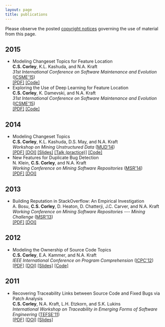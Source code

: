 ```yaml
---
layout: page
title: publications
---
```


Please observe the posted [copyright notices](/copyright) governing the use of material from
this page.

2015
----

- Modeling Changeset Topics for Feature Location
    <br /> **C.S. Corley**, K.L. Kashuda, and N.A. Kraft
    <br /> *31st International Conference on Software Maintenance and Evolution*
    ([ICSME'15][])
    <br />
        [[PDF]](/publications/pdfs/Corley-etal_2015.pdf)
        [[Code]](https://github.com/cscorley/changeset-feature-location)
- Exploring the Use of Deep Learning for Feature Location
    <br /> **C.S. Corley**, K. Damevski, and N.A. Kraft
    <br /> *31st International Conference on Software Maintenance and Evolution*
    ([ICSME'15][])
    <br />
        [[PDF]](/publications/pdfs/Corley-etal_2015a.pdf)
        [[Code]](https://github.com/cscorley/doc2vec-feature-location)

[ICSME'15]: http://www.icsme.uni-bremen.de/

2014
----

- Modeling Changeset Topics
    <br /> **C.S. Corley**, K.L. Kashuda, D.S. May, and N.A. Kraft
    <br />  *Workshop on Mining Unstructured Data*
    ([MUD'14](http://sback.it/mud2014/))
    <br />
        [[PDF]](/publications/pdfs/Corley-etal_2014.pdf)
        [[DOI]](http://dx.doi.org/10.1109/MUD.2014.9)
        [[Slides]](https://speakerdeck.com/cscorley/modeling-changeset-topics)
        [[Talk (practice)]](https://www.youtube.com/watch?v=S12B_CTeUtA)
        [[Code]](https://github.com/cscorley/mud2014-modeling-changeset-topics)
- New Features for Duplicate Bug Detection
    <br /> N. Klein, **C.S. Corley**, and N.A. Kraft
    <br /> *Working Conference on Mining Software Repositories*
    ([MSR'14](http://2014.msrconf.org/))
    <br />
        [[PDF]](/publications/pdfs/Klein-etal_2014.pdf)
        [[DOI]](http://dx.doi.org/10.1145/2597073.2597090)

2013
----

- Building Reputation in StackOverflow: An Empirical Investigation
    <br /> A. Bosu, **C.S. Corley**, D. Heaton, D. Chatterji, J.C. Carver, and N.A.
    Kraft
    <br /> *Working Conference on Mining Software Repositories --- Mining
    Challenge* ([MSR'13](http://2013.msrconf.org/))
    <br />
        [[PDF]](/publications/pdfs/Bosu-etal_2013.pdf)
        [[DOI]](http://dx.doi.org/10.1109/msr.2013.6624013)

2012
----

- Modeling the Ownership of Source Code Topics
    <br /> **C.S. Corley**, E.A. Kammer, and N.A. Kraft
    <br /> *IEEE International Conference on Program Comprehension* ([ICPC'12](http://icpc12.sosy-lab.org/))
    <br />
        [[PDF]](/publications/pdfs/Corley-etal_2012.pdf)
        [[DOI]](http://dx.doi.org/10.1109/ICPC.2012.6240485)
        [[Slides]](https://speakerdeck.com/cscorley/modeling-the-ownership-of-source-code-topics)
        [[Code]](https://github.com/software-eng-ua-edu/ohm/)


2011
----

- Recovering Traceability Links between Source Code and Fixed Bugs via Patch Analysis
    <br /> **C.S. Corley**, N.A. Kraft, L.H. Etzkorn, and S.K. Lukins
    <br /> *International Workshop on Traceability in Emerging Forms of Software
    Engineering* ([TEFSE'11](http://www.cs.wm.edu/semeru/tefse2011))
    <br />
        [[PDF]](/publications/pdfs/Corley-etal_2011.pdf)
        [[DOI]](http://dx.doi.org/10.1145/1987856.1987863)
        [[Slides]](/_static/slides/tefse11.pdf)
